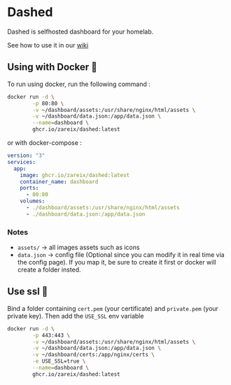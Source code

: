 # Dashed

Dashed is selfhosted dashboard for your homelab.

See how to use it in our [wiki](https://github.com/Zareix/dashed/wiki)

## Using with Docker 🐳

To run using docker, run the following command :

```bash
docker run -d \
        -p 80:80 \
        -v ~/dashboard/assets:/usr/share/nginx/html/assets \
        -v ~/dashboard/data.json:/app/data.json \
        --name=dashboard \
        ghcr.io/zareix/dashed:latest
```

or with docker-compose :

```yml
version: "3"
services:
  app:
    image: ghcr.io/zareix/dashed:latest
    container_name: dashboard
    ports:
      - 80:80
    volumes:
      - ./dashboard/assets:/usr/share/nginx/html/assets
      - ./dashboard/data.json:/app/data.json
```

### Notes

- `assets/` -> all images assets such as icons
- `data.json` -> config file (Optional since you can modify it in real time via the config page). If you map it, be sure to create it first or docker will create a folder insted.

## Use ssl 🔐

Bind a folder containing `cert.pem` (your certificate) and `private.pem` (your private key). Then add the `USE_SSL` env variable

```bash
docker run -d \
        -p 443:443 \
        -v ~/dashboard/assets:/usr/share/nginx/html/assets \
        -v ~/dashboard/data.json:/app/data.json \
        -v ~/dashboard/certs:/app/nginx/certs \
        -e USE_SSL=true \
        --name=dashboard \
        ghcr.io/zareix/dashed:latest
```
